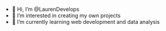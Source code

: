 - 👋 Hi, I’m @LaurenDevelops
- 👀 I’m interested in creating my own projects
- 🌱 I’m currently learning web development and data analysis

<!---
LaurenDevelops/LaurenDevelops is a ✨ special ✨ repository because its `README.md` (this file) appears on your GitHub profile.
You can click the Preview link to take a look at your changes.
--->
